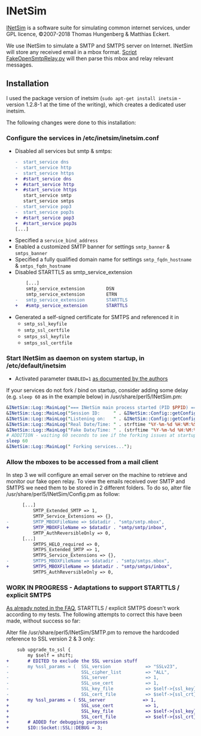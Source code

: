 # INetSim

[INetSim](https://www.inetsim.org/) is a software suite for simulating common internet services, under GPL licence, ©2007-2018 Thomas Hungenberg & Matthias Eckert.

We use INetSim to simulate a SMTP and SMTPS server on Internet. INetSim will store any received email in a mbox format. [Script FakeOpenSmtpRelay.py](Scripts/) will then parse this mbox and relay relevant messages.


## Installation
I used the package version of inetsim (```sudo apt-get install inetsim``` - version 1.2.8-1 at the time of the writing), which creates a dedicated user inetsim.

The following changes were done to this installation:

### Configure the services in /etc/inetsim/inetsim.conf
- Disabled all services but smtp & smtps:
  ```diff
  -  start_service dns
  -  start_service http
  -  start_service https
  +  #start_service dns
  +  #start_service http
  +  #start_service https
     start_service smtp
     start_service smtps
  -  start_service pop3
  -  start_service pop3s
  +  #start_service pop3
  +  #start_service pop3s
  [...]
  ```
- Specified a ```service_bind_address```
- Enabled a customized SMTP banner for settings ```smtp_banner``` & ```smtps_banner```
- Specified a fully qualified domain name for settings ```smtp_fqdn_hostname``` & ```smtps_fqdn_hostname```
- Disabled STARTTLS as smtp_service_extension
  ```diff
      [...]
      smtp_service_extension		DSN
      smtp_service_extension		ETRN
  -   smtp_service_extension		STARTTLS
  +   #smtp_service_extension		STARTTLS
  ```
- Generated a self-signed certificate for SMTPS and referenced it in
  - ```smtp_ssl_keyfile```
  - ```smtp_ssl_certfile```
  - ```smtps_ssl_keyfile```
  - ```smtps_ssl_certfile```


### Start INetSim as daemon on system startup, in /etc/default/inetsim
  - Activated parameter ```ENABLED=1``` [as documented by the authors](https://www.inetsim.org/documentation.html)
    
If your services do not fork / bind on startup, consider adding some delay (e.g. ```sleep 60``` as in the example below) in /usr/share/perl5/INetSim.pm:
```perl
&INetSim::Log::MainLog("=== INetSim main process started (PID $PPID) ===");
&INetSim::Log::MainLog("Session ID:     " . &INetSim::Config::getConfigParameter("SessionID"));
&INetSim::Log::MainLog("Listening on:   " . &INetSim::Config::getConfigParameter("Default_BindAddress"));
&INetSim::Log::MainLog("Real Date/Time: " . strftime "%Y-%m-%d %H:%M:%S", localtime);
&INetSim::Log::MainLog("Fake Date/Time: " . (strftime "%Y-%m-%d %H:%M:%S", localtime(&INetSim::FakeTime::get_faketime())). " (Delta: " . &INetSim::Config::getConfigParameter("Faketime_Delta") . " seconds)");
# ADDITION - waiting 60 seconds to see if the forking issues at startup get solved...
sleep 60
&INetSim::Log::MainLog(" Forking services...");
```

### Allow the mboxes to be accessed from a mail client
In step 3 we will configure an email server on the machine to retrieve and monitor our fake open relay. To view the emails received over SMTP and SMTPS we need them to be stored in 2 different folders. To do so, alter file /usr/share/perl5/INetSim/Config.pm as follow:
```diff
      [...]
		  SMTP_Extended_SMTP => 1,
		  SMTP_Service_Extensions => {},
-		  SMTP_MBOXFileName => $datadir . "smtp/smtp.mbox",
+		  SMTP_MBOXFileName => $datadir . "smtp/smtp/inbox",
		  SMTP_AuthReversibleOnly => 0,
      [...]
		  SMTPS_HELO_required => 0,
		  SMTPS_Extended_SMTP => 1,
		  SMTPS_Service_Extensions => {},
-		  SMTPS_MBOXFileName => $datadir . "smtp/smtps.mbox",
+		  SMTPS_MBOXFileName => $datadir . "smtp/smtps/inbox",
		  SMTPS_AuthReversibleOnly => 0,
```

### WORK IN PROGRESS - Adaptations to support STARTTLS / explicit SMTPS
[As already noted in the FAQ](../../../#why-is-starttls-disabled-when-receiving-emails), STARTTLS / explicit SMTPS doesn't work according to my tests. The following attempts to correct this have been made, without success so far:

Alter file /usr/share/perl5/INetSim/SMTP.pm to remove the hardcoded reference to SSL version 2 & 3 only:
```diff
	sub upgrade_to_ssl {
		my $self = shift;
+		# EDITED to exclude the SSL version stuff
-		my %ssl_params = (  SSL_version             => "SSLv23",
-		                    SSL_cipher_list         => "ALL",
-		                    SSL_server              => 1,
-		                    SSL_use_cert            => 1,
-		                    SSL_key_file            => $self->{ssl_key},
-		                    SSL_cert_file           => $self->{ssl_crt} );
+		my %ssl_params = ( SSL_server              => 1,
+		                    SSL_use_cert            => 1,
+		                    SSL_key_file            => $self->{ssl_key},
+		                    SSL_cert_file           => $self->{ssl_crt} );
+		# ADDED for debugging purposes
+		$IO::Socket::SSL::DEBUG = 3;
```
